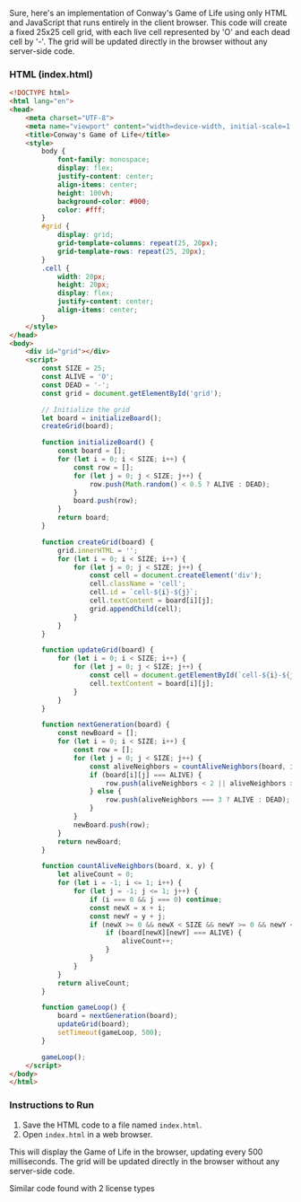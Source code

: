 Sure, here's an implementation of Conway's Game of Life using only HTML and JavaScript that runs entirely in the client browser. This code will create a fixed 25x25 cell grid, with each live cell represented by 'O' and each dead cell by '-'. The grid will be updated directly in the browser without any server-side code.

### HTML (index.html)
```html
<!DOCTYPE html>
<html lang="en">
<head>
    <meta charset="UTF-8">
    <meta name="viewport" content="width=device-width, initial-scale=1.0">
    <title>Conway's Game of Life</title>
    <style>
        body {
            font-family: monospace;
            display: flex;
            justify-content: center;
            align-items: center;
            height: 100vh;
            background-color: #000;
            color: #fff;
        }
        #grid {
            display: grid;
            grid-template-columns: repeat(25, 20px);
            grid-template-rows: repeat(25, 20px);
        }
        .cell {
            width: 20px;
            height: 20px;
            display: flex;
            justify-content: center;
            align-items: center;
        }
    </style>
</head>
<body>
    <div id="grid"></div>
    <script>
        const SIZE = 25;
        const ALIVE = 'O';
        const DEAD = '-';
        const grid = document.getElementById('grid');

        // Initialize the grid
        let board = initializeBoard();
        createGrid(board);

        function initializeBoard() {
            const board = [];
            for (let i = 0; i < SIZE; i++) {
                const row = [];
                for (let j = 0; j < SIZE; j++) {
                    row.push(Math.random() < 0.5 ? ALIVE : DEAD);
                }
                board.push(row);
            }
            return board;
        }

        function createGrid(board) {
            grid.innerHTML = '';
            for (let i = 0; i < SIZE; i++) {
                for (let j = 0; j < SIZE; j++) {
                    const cell = document.createElement('div');
                    cell.className = 'cell';
                    cell.id = `cell-${i}-${j}`;
                    cell.textContent = board[i][j];
                    grid.appendChild(cell);
                }
            }
        }

        function updateGrid(board) {
            for (let i = 0; i < SIZE; i++) {
                for (let j = 0; j < SIZE; j++) {
                    const cell = document.getElementById(`cell-${i}-${j}`);
                    cell.textContent = board[i][j];
                }
            }
        }

        function nextGeneration(board) {
            const newBoard = [];
            for (let i = 0; i < SIZE; i++) {
                const row = [];
                for (let j = 0; j < SIZE; j++) {
                    const aliveNeighbors = countAliveNeighbors(board, i, j);
                    if (board[i][j] === ALIVE) {
                        row.push(aliveNeighbors < 2 || aliveNeighbors > 3 ? DEAD : ALIVE);
                    } else {
                        row.push(aliveNeighbors === 3 ? ALIVE : DEAD);
                    }
                }
                newBoard.push(row);
            }
            return newBoard;
        }

        function countAliveNeighbors(board, x, y) {
            let aliveCount = 0;
            for (let i = -1; i <= 1; i++) {
                for (let j = -1; j <= 1; j++) {
                    if (i === 0 && j === 0) continue;
                    const newX = x + i;
                    const newY = y + j;
                    if (newX >= 0 && newX < SIZE && newY >= 0 && newY < SIZE) {
                        if (board[newX][newY] === ALIVE) {
                            aliveCount++;
                        }
                    }
                }
            }
            return aliveCount;
        }

        function gameLoop() {
            board = nextGeneration(board);
            updateGrid(board);
            setTimeout(gameLoop, 500);
        }

        gameLoop();
    </script>
</body>
</html>
```

### Instructions to Run

1. Save the HTML code to a file named `index.html`.
2. Open `index.html` in a web browser.

This will display the Game of Life in the browser, updating every 500 milliseconds. The grid will be updated directly in the browser without any server-side code.

Similar code found with 2 license types